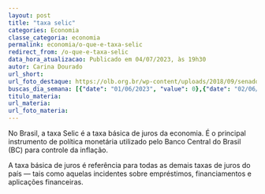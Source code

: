 ```yaml
---
layout: post
title: "taxa selic"
categories: Economia
classe_categoria: economia
permalink: economia/o-que-e-taxa-selic
redirect_from: /o-que-e-taxa-selic
data_hora_atualizacao: Publicado em 04/07/2023, às 19h30
autor: Carina Dourado
url_short: 
url_foto_destaque: https://olb.org.br/wp-content/uploads/2018/09/senador.jpg
buscas_dia_semana: [{"date": "01/06/2023", "value": 0},{"date": "02/06/2023", "value": 0},{"date": "03/06/2023", "value": 0},{"date": "04/06/2023", "value": 5},{"date": "05/06/2023", "value": 20},{"date": "06/06/2023", "value": 30},{"date": "07/06/2023", "value": 15}]
titulo_materia: 
url_materia: 
url_foto_materia: 
---
```

No Brasil, a taxa Selic é a taxa básica de juros da economia. É o principal instrumento de política monetária utilizado pelo Banco Central do Brasil (BC) para controle da inflação.

A taxa básica de juros é referência para todas as demais taxas de juros do país — tais como aquelas incidentes sobre empréstimos, financiamentos e aplicações financeiras.

